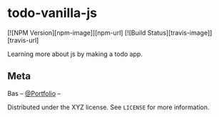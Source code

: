 # todo-vanilla-js

[![NPM Version][npm-image]][npm-url]
[![Build Status][travis-image]][travis-url]

Learning more about js by making a todo app.

## Meta

Bas – [@Portfolio](http://basmahieu-portfolio.com/) –

Distributed under the XYZ license. See `LICENSE` for more information.
